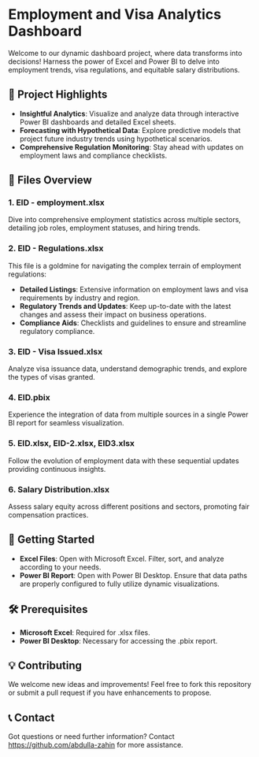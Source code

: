
# Employment and Visa Analytics Dashboard

Welcome to our dynamic dashboard project, where data transforms into decisions! Harness the power of Excel and Power BI to delve into employment trends, visa regulations, and equitable salary distributions.

## 🌟 Project Highlights

- **Insightful Analytics**: Visualize and analyze data through interactive Power BI dashboards and detailed Excel sheets.
- **Forecasting with Hypothetical Data**: Explore predictive models that project future industry trends using hypothetical scenarios.
- **Comprehensive Regulation Monitoring**: Stay ahead with updates on employment laws and compliance checklists.

## 📁 Files Overview

### 1. **EID - employment.xlsx**
   Dive into comprehensive employment statistics across multiple sectors, detailing job roles, employment statuses, and hiring trends.

### 2. **EID - Regulations.xlsx**
   This file is a goldmine for navigating the complex terrain of employment regulations:
   - **Detailed Listings**: Extensive information on employment laws and visa requirements by industry and region.
   - **Regulatory Trends and Updates**: Keep up-to-date with the latest changes and assess their impact on business operations.
   - **Compliance Aids**: Checklists and guidelines to ensure and streamline regulatory compliance.

### 3. **EID - Visa Issued.xlsx**
   Analyze visa issuance data, understand demographic trends, and explore the types of visas granted.

### 4. **EID.pbix**
   Experience the integration of data from multiple sources in a single Power BI report for seamless visualization.

### 5. **EID.xlsx, EID-2.xlsx, EID3.xlsx**
   Follow the evolution of employment data with these sequential updates providing continuous insights.

### 6. **Salary Distribution.xlsx**
   Assess salary equity across different positions and sectors, promoting fair compensation practices.

## 🚀 Getting Started

- **Excel Files**: Open with Microsoft Excel. Filter, sort, and analyze according to your needs.
- **Power BI Report**: Open with Power BI Desktop. Ensure that data paths are properly configured to fully utilize dynamic visualizations.

## 🛠 Prerequisites

- **Microsoft Excel**: Required for .xlsx files.
- **Power BI Desktop**: Necessary for accessing the .pbix report.

## 💡 Contributing

We welcome new ideas and improvements! Feel free to fork this repository or submit a pull request if you have enhancements to propose.

## 📞 Contact

Got questions or need further information? Contact https://github.com/abdulla-zahin for more assistance.
